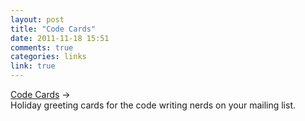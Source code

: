 ```yaml
---
layout: post
title: "Code Cards"
date: 2011-11-18 15:51
comments: true
categories: links
link: true
---
```

[Code Cards](http://code-cards.com/ "Code Cards") &rarr;  
Holiday greeting cards for the code writing nerds on your mailing list.
